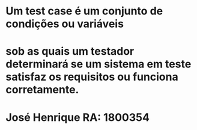  # Um test case é um conjunto de condições ou variáveis 
 # sob as quais um testador determinará se um sistema em teste satisfaz os requisitos ou funciona corretamente.
 
 
# José Henrique RA: 1800354
